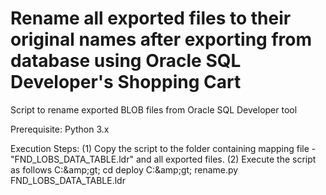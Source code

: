 Rename all exported files to their original names after exporting from database using Oracle SQL Developer's Shopping Cart
======

Script to rename exported BLOB files from Oracle SQL Developer tool

Prerequisite: Python 3.x 

Execution Steps:
(1) Copy the script to the folder containing mapping file - "FND_LOBS_DATA_TABLE.ldr" and all exported files.
(2) Execute the script as follows
     C:\&amp;gt; cd deploy
     C:\&amp;gt; rename.py FND_LOBS_DATA_TABLE.ldr
 
